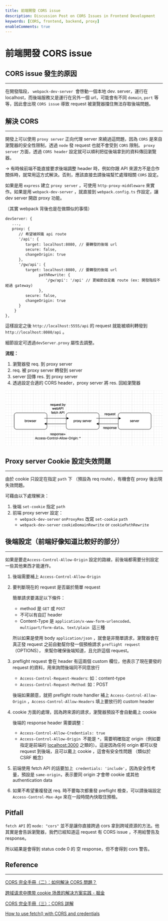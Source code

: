 ```yaml
---
title: 前端開發 CORS issue
description: Discussion Post on CORS Issues in Frontend Development
keywords: [CORS, frontend, backend, proxy]
enableComments: true
---
```


# 前端開發 CORS issue

## CORS issue 發生的原因

---

在開發階段， `webpack-dev-server`  會啓動一個本地 dev. server，運行在 localhost，而後端服務又是運行在另外一個 url，可能會有不同 `domain`, `port` 等等，因此會出現 `CORS issue` 導致 request 被瀏覽器擋住無法存取後端問題。

## 解決 CORS

---

開發上可以使用 `proxy server` 正向代理 server 來繞過這問題，因為 `CORS` 是來自瀏覽器的安全性限制，透過 `node` 發 request 也就不會受到 `CORS` 限制。 `proxy server` 方面，透過 `CORS header` 設定就可以順利把從後端拿到的資料傳回瀏覽器。

→ 有時候前端不能直接要求後端調整 header 時，例如你跟 API 來源方不是合作關係時，就常用這方式解決。否則，應該直接去請後端幫忙處理相關 `CORS` 設定。

如果是用 `express` 建立 `proxy server` ，可使用 `http-proxy-middleware` 來實作。如果是用 `webpack-dev-server` ，就直接到 `webpack.config.ts` 作設定，讓 dev server 開啟 proxy 功能。

（其實 webpack 背後也是在做類似的事情）

```tsx
devServer: {
   ...,
   proxy: {
      // 希望被辨識 api route
      '/api': {
         target: localhost:8080, // 要轉發的後端 url
         secure: false,
         changeOrigin: true
      },
      '/gw/api': {
         target: localhost:8080, // 要轉發的後端 url
               pathRewrite: {
                  '/gw/api': '/api' // 更細節自定義 route (ex: 開發階段不經過 gateway)
               },
         secure: false,
         changeOrigin: true
      }
	}
},
```

這樣設定之後 `http://localhost:5555/api` 的 request 就能被順利轉發到 `http://localhost:8080/api` 。

細節設定可透過`devServer.proxy` 屬性去調整。

**流程：**

1. 瀏覽器發 req. 到 proxy server
2. req. 被 proxy server 轉發到 server
3. server 回傳 res. 到 proxy server
4. 透過設定合適的 CORS header，proxy server 將 res. 回給瀏覽器

![img](./img/feCORS01.png)

## Proxy server Cookie 設定失效問題

---

由於 cookie 只設定在指定 `path` 下 （預設為 req route），有機會在 proxy 後出現失效問題。

可藉由以下處理解決：

1. 後端 `set-cookie` 指定 `path`
2. 前端 proxy server 設定：
   - `webpack-dev-server` `onProxyRes` 改寫 `set-cookie` `path`
   - `webpack-dev-server` `cookieDomainRewrite` or `cookiePathRewrite`

## 後端設定（前端好像知道比較好的部分）

---

如果是要走`Access-Control-Allow-Origin` 設定的路線，前後端都需要分別設定一些其他東西才能運作。

1. 後端需要補上 `Access-Control-Allow-Origin`
2. 要判斷現在的 request 是否屬於簡單 request

   簡單請求要滿足以下條件：

   - method 是 `GET` 或 `POST`
   - 不可以有自訂 header
   - Content-Type 是 `application/x-www-form-urlencoded`、`multipart/form-data`、`text/plain`  這三種

   所以如果是使用 body `application/json` ，就會是非簡單請求，瀏覽器會在真正發 request 之前自動幫你發一個預檢請求 `preflight request` （OPTIONS）， 來幫你確保後端知道，且允許這個 request。

3. preflight request 會在 header 有這兩個 custom 欄位，他表示了現在要發的 request 的資料，用來詢問後端同不同意放行

   - `Access-Control-Request-Headers`: 如：content-type
   - `Access-Control-Request-Method`: 如：POST

   後端如果願意，就把 preflight route handler 補上 `Access-Control-Allow-Origin` ，`Access-Control-Allow-Headers` 填上要放行的 custom header

4. cookie 方面的處理，因為跨來源的請求，瀏覽器預設不會自動戴上 cookie

   後端的 response header 需要調整：

   - `Access-Control-Allow-Credentials: true`
   - `Access-Control-Allow-Origin`  不能是 `*`，需要明確指定 origin（例如要指定是前端的 [localhost:3000](http://localhost:3000) 之類的）。這是因為任何 origin 都可以發 request 到後端，且可以戴上 cookie ，這會有安全性問題 （類似於 CSRF 概念）

5. 前端使用 fetch API 的話要加上  `credentials: 'include'`，因為安全性考量，預設是 `same-origin`，表示要同 origin 才會帶 cookie 或其他 authentication data

6. 如果不希望重複發送 req. 時不要每次都重發 preflight 檢查，可以請後端設定 `Access-Control-Max-Age` 來在一段時間內快取住預檢。

## Pitfall

`fetch API` 的 `mode: "cors"` 並不是讓你直接跨過 cors 拿到跨域資源的方法。他其實是會告訴瀏覽器，我們已經知道這 request 有 CORS issue ，不用給警告及 response。

所以結果是會得到 status code 0 的 空 response，但不會得到 cors 警告。

## Reference

---

[CORS 完全手冊（二）：如何解決 CORS 問題？](https://blog.huli.tw/2021/02/19/cors-guide-2/)

[跨域请求中携带 cookie 场景的解决方案实践 - 掘金](https://juejin.cn/post/7074217735928381448)

[CORS 完全手冊（三）：CORS 詳解](https://blog.huli.tw/2021/02/19/cors-guide-3/)

[How to use fetch() with CORS and credentials](https://byby.dev/js-fetch-cors-credentials)

